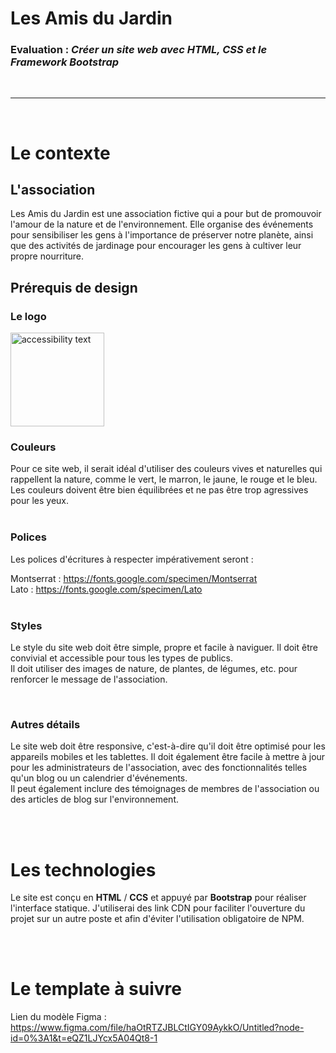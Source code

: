 # Les Amis du Jardin

### **Evaluation** : _Créer un site web avec HTML, CSS et le Framework Bootstrap_

<br>

---

<br>

# Le contexte

## L'association

Les Amis du Jardin est une association fictive qui a pour but de promouvoir l'amour de la nature et de l'environnement. Elle organise des événements pour sensibiliser les gens à l'importance de préserver notre planète, ainsi que des activités de jardinage pour encourager les gens à cultiver leur propre nourriture.

## Prérequis de design

### Le logo

<img src="https://i.ibb.co/z56k75g/Green-leave-logo-removebg-preview-1.png" width="150" alt="accessibility text">

<br>

### Couleurs

Pour ce site web, il serait idéal d'utiliser des couleurs vives et naturelles qui rappellent la nature, comme le vert, le marron, le jaune, le rouge et le bleu. Les couleurs doivent être bien équilibrées et ne pas être trop agressives pour les yeux.
<br><br>

### Polices

Les polices d'écritures à respecter impérativement seront :

Montserrat : https://fonts.google.com/specimen/Montserrat<br>Lato : https://fonts.google.com/specimen/Lato
<br><br>

### Styles

Le style du site web doit être simple, propre et facile à naviguer. Il doit être convivial et accessible pour tous les types de publics. <br>Il doit utiliser des images de nature, de plantes, de légumes, etc. pour renforcer le message de l'association.

<br>

### Autres détails

Le site web doit être responsive, c'est-à-dire qu'il doit être optimisé pour les appareils mobiles et les tablettes. Il doit également être facile à mettre à jour pour les administrateurs de l'association, avec des fonctionnalités telles qu'un blog ou un calendrier d'événements. <br>Il peut également inclure des témoignages de membres de l'association ou des articles de blog sur l'environnement.

<br><br>

# Les technologies

Le site est conçu en **HTML** / **CCS** et appuyé par **Bootstrap** pour réaliser l'interface statique. J'utiliserai des link CDN pour faciliter l'ouverture du projet sur un autre poste et afin d'éviter l'utilisation obligatoire de NPM.

<br><br>

# Le template à suivre

Lien du modèle Figma : https://www.figma.com/file/haOtRTZJBLCtIGY09AykkO/Untitled?node-id=0%3A1&t=eQZ1LJYcx5A04Qt8-1
